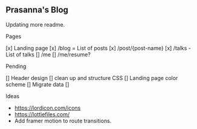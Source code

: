 ## Prasanna's Blog


Updating more readme.


Pages

[x] Landing page
[x] /blog = List of posts
[x] /post/{post-name}
[x] /talks - List of talks
[] /me
[] /me/resume?

Pending

[] Header design
[] clean up and structure CSS
[] Landing page color scheme
[] Migrate data
[] 


Ideas

* https://lordicon.com/icons
* https://lottiefiles.com/
* Add framer motion to route transitions.
